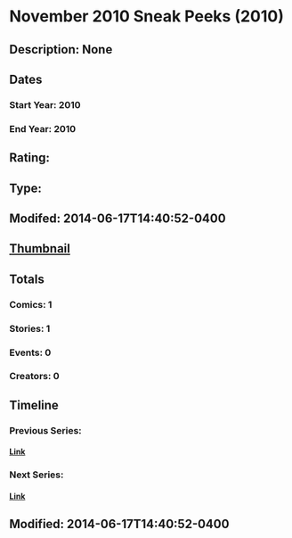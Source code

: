 # November 2010 Sneak Peeks (2010)
## Description: None
## Dates
### Start Year: 2010
### End Year: 2010
## Rating: 
## Type: 
## Modifed: 2014-06-17T14:40:52-0400
## [Thumbnail](http://i.annihil.us/u/prod/marvel/i/mg/b/40/image_not_available.jpg)
## Totals
### Comics: 1
### Stories: 1
### Events: 0
### Creators: 0
## Timeline
### Previous Series: 
#### [Link]()
### Next Series: 
#### [Link]()
## Modified: 2014-06-17T14:40:52-0400